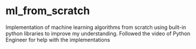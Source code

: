 # ml_from_scratch
Implementation of machine learning algorithms from scratch using built-in python libraries to improve my understanding. Followed the video of Python Engineer for help with the implementations
